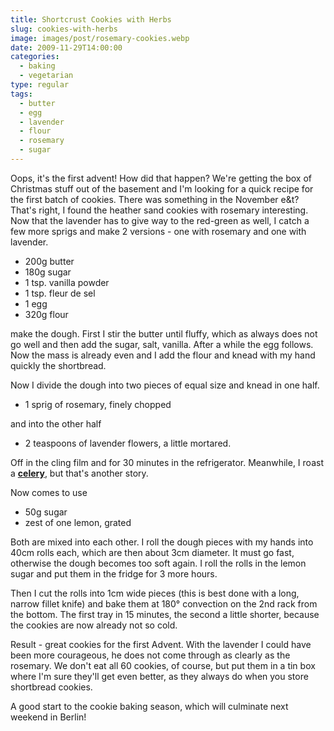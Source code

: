 ```yaml
---
title: Shortcrust Cookies with Herbs
slug: cookies-with-herbs
image: images/post/rosemary-cookies.webp
date: 2009-11-29T14:00:00
categories: 
  - baking
  - vegetarian
type: regular
tags: 
  - butter
  - egg
  - lavender
  - flour
  - rosemary
  - sugar
---
```


Oops, it's the first advent! How did that happen? We're getting the box of Christmas stuff out of the basement and I'm looking for a quick recipe for the first batch of cookies. There was something in the November e&t? That's right, I found the heather sand cookies with rosemary interesting. Now that the lavender has to give way to the red-green as well, I catch a few more sprigs and make 2 versions - one with rosemary and one with lavender.

* 200g butter 
* 180g sugar 
* 1 tsp. vanilla powder 
* 1 tsp. fleur de sel 
* 1 egg 
* 320g flour

make the dough. First I stir the butter until fluffy, which as always does not go well and then add the sugar, salt, vanilla. After a while the egg follows. Now the mass is already even and I add the flour and knead with my hand quickly the shortbread.

Now I divide the dough into two pieces of equal size and knead in one half.

* 1 sprig of rosemary, finely chopped

and into the other half

* 2 teaspoons of lavender flowers, a little mortared.

Off in the cling film and for 30 minutes in the refrigerator. Meanwhile, I roast a **[celery](../roasted-celery/)**, but that's another story.

Now comes to use

* 50g sugar 
* zest of one lemon, grated

Both are mixed into each other. I roll the dough pieces with my hands into 40cm rolls each, which are then about 3cm diameter. It must go fast, otherwise the dough becomes too soft again. I roll the rolls in the lemon sugar and put them in the fridge for 3 more hours.

Then I cut the rolls into 1cm wide pieces (this is best done with a long, narrow fillet knife) and bake them at 180° convection on the 2nd rack from the bottom. The first tray in 15 minutes, the second a little shorter, because the cookies are now already not so cold.

Result - great cookies for the first Advent. With the lavender I could have been more courageous, he does not come through as clearly as the rosemary. We don't eat all 60 cookies, of course, but put them in a tin box where I'm sure they'll get even better, as they always do when you store shortbread cookies.

A good start to the cookie baking season, which will culminate next weekend in Berlin!
